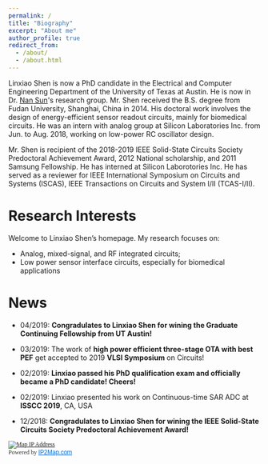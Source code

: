 ```yaml
---
permalink: /
title: "Biography"
excerpt: "About me"
author_profile: true
redirect_from: 
  - /about/
  - /about.html
---
```


Linxiao Shen is now a PhD candidate in the Electrical and Computer Engineering Department of the University of Texas at Austin. He is now in Dr. [Nan Sun](https://www.cerc.utexas.edu/~nansun/)'s research group. Mr. Shen received the B.S. degree from Fudan University, Shanghai, China in 2014. His doctoral work involves the design of energy-efficient sensor readout circuits, mainly for biomedical circuits. He was an intern with analog group at Silicon Laboratories Inc. from Jun. to Aug. 2018, working on low-power RC oscillator design. 

Mr. Shen is recipient of the 2018-2019 IEEE Solid-State Circuits Society Predoctoral Achievement Award, 2012 National scholarship, and 2011 Samsung Fellowship. He has interned at Silicon Laborotories Inc. He has served as a reviewer for IEEE International Symposium on Circuits and Systems (ISCAS), IEEE Transactions on Circuits and System I/II (TCAS-I/II). 


Research Interests
======

Welcome to Linxiao Shen’s homepage. My research focuses on:
* Analog, mixed-signal, and RF integrated circuits;
* Low power sensor interface circuits, especially for biomedical applications

News
======
* 04/2019: **Congradulates to Linxiao Shen for wining the Graduate Continuing Fellowship from UT Austin!**

* 03/2019: The work of **high power efficient three-stage OTA with best PEF** get accepted to 2019 **VLSI Symposium** on Circuits! 

* 02/2019: **Linxiao passed his PhD qualification exam and officially became a PhD candidate! Cheers!**

* 02/2019: Linxiao presented his work on Continuous-time SAR ADC at **ISSCC 2019**, CA, USA

* 12/2018: **Congradulates to Linxiao Shen for wining the IEEE Solid-State Circuits Society Predoctoral Achievement Award!**


<p style="font-family: verdana;font-size: 12px;color: #333333;text-decoration: none;" ><a alt="Map IP Address" href="https://www.ip2map.com"><img border="0" alt="Map IP Address" src="https://www.ip2map.com/ip2map.gif"></a><br>Powered by <a alt="IP Address" href="https://www.ip2map.com" style="font-family: Verdana, Arial, Helvetica, sans-serif;font-size: 12px;color: #0066CC;text-decoration: underline;">IP2Map.com</a></p>
